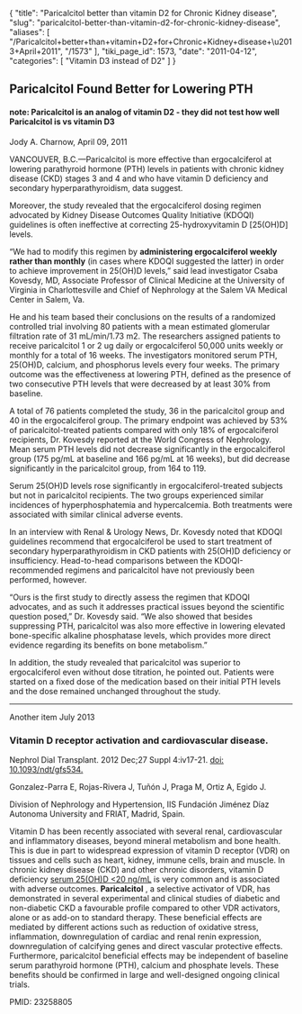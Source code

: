 {
  "title": "Paricalcitol better than vitamin D2 for Chronic Kidney disease",
  "slug": "paricalcitol-better-than-vitamin-d2-for-chronic-kidney-disease",
  "aliases": [
    "/Paricalcitol+better+than+vitamin+D2+for+Chronic+Kidney+disease+\u2013+April+2011",
    "/1573"
  ],
  "tiki_page_id": 1573,
  "date": "2011-04-12",
  "categories": [
    "Vitamin D3 instead of D2"
  ]
}


## Paricalcitol Found Better for Lowering PTH

#### note: Paricalcitol  is an analog of vitamin D2 - they did not test how well Paricalcitol is vs vitamin D3

Jody A. Charnow, April 09, 2011

VANCOUVER, B.C.—Paricalcitol is more effective than ergocalciferol at lowering parathyroid hormone (PTH) levels in patients with chronic kidney disease (CKD) stages 3 and 4 and who have vitamin D deficiency and secondary hyperparathyroidism, data suggest.

Moreover, the study revealed that the ergocalciferol dosing regimen advocated by Kidney Disease Outcomes Quality Initiative (KDOQI) guidelines is often ineffective at correcting 25-hydroxyvitamin D <span>[25(OH)D]</span> levels.

“We had to modify this regimen by  **administering ergocalciferol weekly rather than monthly**  (in cases where KDOQI suggested the latter) in order to achieve improvement in 25(OH)D levels,” said lead investigator Csaba Kovesdy, MD, Associate Professor of Clinical Medicine at the University of Virginia in Charlottesville and Chief of Nephrology at the Salem VA Medical Center in Salem, Va.

He and his team based their conclusions on the results of a randomized controlled trial involving 80 patients with a mean estimated glomerular filtration rate of 31 mL/min/1.73 m2. The researchers assigned patients to receive paricalcitol 1 or 2 ug daily or ergocalciferol 50,000 units weekly or monthly for a total of 16 weeks. The investigators monitored serum PTH, 25(OH)D, calcium, and phosphorus levels every four weeks. The primary outcome was the effectiveness at lowering PTH, defined as the presence of two consecutive PTH levels that were decreased by at least 30% from baseline.

A total of 76 patients completed the study, 36 in the paricalcitol group and 40 in the ergocalciferol group. The primary endpoint was achieved by 53% of paricalcitol-treated patients compared with only 18% of ergocalciferol recipients, Dr. Kovesdy reported at the World Congress of Nephrology. Mean serum PTH levels did not decrease significantly in the ergocalciferol group (175 pg/mL at baseline and 166 pg/mL at 16 weeks), but did decrease significantly in the paricalcitol group, from 164 to 119.

Serum 25(OH)D levels rose significantly in ergocalciferol-treated subjects but not in paricalcitol recipients. The two groups experienced similar incidences of hyperphosphatemia and hypercalcemia. Both treatments were associated with similar clinical adverse events.

In an interview with Renal & Urology News, Dr. Kovesdy noted that KDOQI guidelines recommend that ergocalciferol be used to start treatment of secondary hyperparathyroidism in CKD patients with 25(OH)D deficiency or insufficiency. Head-to-head comparisons between the KDOQI-recommended regimens and paricalcitol have not previously been performed, however.

“Ours is the first study to directly assess the regimen that KDOQI advocates, and as such it addresses practical issues beyond the scientific question posed,” Dr. Kovesdy said. “We also showed that besides suppressing PTH, paricalcitol was also more effective in lowering elevated bone-specific alkaline phosphatase levels, which provides more direct evidence regarding its benefits on bone metabolism.”

In addition, the study revealed that paricalcitol was superior to ergocalciferol even without dose titration, he pointed out. Patients were started on a fixed dose of the medication based on their initial PTH levels and the dose remained unchanged throughout the study.

---

Another item July 2013

### Vitamin D receptor activation and cardiovascular disease.

Nephrol Dial Transplant. 2012 Dec;27 Suppl 4:iv17-21. [doi: 10.1093/ndt/gfs534.](https://doi.org/10.1093/ndt/gfs534.)

Gonzalez-Parra E, Rojas-Rivera J, Tuñón J, Praga M, Ortiz A, Egido J.

Division of Nephrology and Hypertension, IIS Fundación Jiménez Díaz Autonoma University and FRIAT, Madrid, Spain.

Vitamin D has been recently associated with several renal, cardiovascular and inflammatory diseases, beyond mineral metabolism and bone health. This is due in part to widespread expression of vitamin D receptor (VDR) on tissues and cells such as heart, kidney, immune cells, brain and muscle. In chronic kidney disease (CKD) and other chronic disorders, vitamin D deficiency [serum 25(OH)D <20 ng/mL](serum%2025(OH)D%20<20%20ng/mL) is very common and is associated with adverse outcomes.  **Paricalcitol** , a selective activator of VDR, has demonstrated in several experimental and clinical studies of diabetic and non-diabetic CKD a favourable profile compared to other VDR activators, alone or as add-on to standard therapy. These beneficial effects are mediated by different actions such as reduction of oxidative stress, inflammation, downregulation of cardiac and renal renin expression, downregulation of calcifying genes and direct vascular protective effects. Furthermore, paricalcitol beneficial effects may be independent of baseline serum parathyroid hormone (PTH), calcium and phosphate levels. These benefits should be confirmed in large and well-designed ongoing clinical trials.

PMID:     23258805

